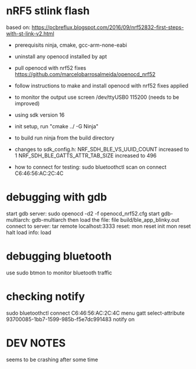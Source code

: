 # nRF5 stlink flash
based on: https://pcbreflux.blogspot.com/2016/09/nrf52832-first-steps-with-st-link-v2.html

- prerequisits
ninja, cmake, gcc-arm-none-eabi

- uninstall any openocd installed by apt
- pull openocd with nrf52 fixes https://github.com/marcelobarrosalmeida/openocd_nrf52
- follow instructions to make and install openocd with nrf52 fixes applied

- to monitor the output use screen /dev/ttyUSB0 115200 
(needs to be improved)

- using sdk version 16
- init setup,
run "cmake ../ -G Ninja"

- to build
run ninja from the build directory

 - changes to sdk_config.h:
NRF_SDH_BLE_VS_UUID_COUNT increased to 1
NRF_SDH_BLE_GATTS_ATTR_TAB_SIZE increased to 496

- how to connect for testing:
sudo bluetoothctl
    scan on
    connect C6:46:56:AC:2C:4C

# debugging with gdb
start gdb server: sudo openocd -d2 -f openocd_nrf52.cfg
start gdb-multiarch: gdb-multiarch
then load the file: file build/ble_app_blinky.out
connect to server: tar remote localhost:3333
reset: mon reset init
mon reset halt
load info: load

# debugging bluetooth
use sudo btmon to monitor bluetooth traffic

# checking notify
sudo bluetoothctl
connect C6:46:56:AC:2C:4C
menu gatt
select-attribute 93700085-1bb7-1599-985b-f5e7dc991483
notify on

# DEV NOTES
seems to be crashing after some time